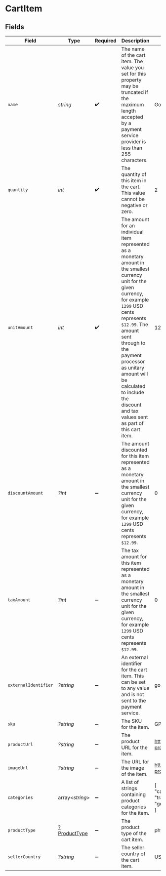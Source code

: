# CartItem


## Fields

| Field                                                                                                                                                                                                                                                                                                                                   | Type                                                                                                                                                                                                                                                                                                                                    | Required                                                                                                                                                                                                                                                                                                                                | Description                                                                                                                                                                                                                                                                                                                             | Example                                                                                                                                                                                                                                                                                                                                 |
| --------------------------------------------------------------------------------------------------------------------------------------------------------------------------------------------------------------------------------------------------------------------------------------------------------------------------------------- | --------------------------------------------------------------------------------------------------------------------------------------------------------------------------------------------------------------------------------------------------------------------------------------------------------------------------------------- | --------------------------------------------------------------------------------------------------------------------------------------------------------------------------------------------------------------------------------------------------------------------------------------------------------------------------------------- | --------------------------------------------------------------------------------------------------------------------------------------------------------------------------------------------------------------------------------------------------------------------------------------------------------------------------------------- | --------------------------------------------------------------------------------------------------------------------------------------------------------------------------------------------------------------------------------------------------------------------------------------------------------------------------------------- |
| `name`                                                                                                                                                                                                                                                                                                                                  | *string*                                                                                                                                                                                                                                                                                                                                | :heavy_check_mark:                                                                                                                                                                                                                                                                                                                      | The name of the cart item. The value you set for this property may be truncated if the maximum length accepted by a payment service provider is less than 255 characters.                                                                                                                                                               | GoPro HD                                                                                                                                                                                                                                                                                                                                |
| `quantity`                                                                                                                                                                                                                                                                                                                              | *int*                                                                                                                                                                                                                                                                                                                                   | :heavy_check_mark:                                                                                                                                                                                                                                                                                                                      | The quantity of this item in the cart. This value cannot be negative or zero.                                                                                                                                                                                                                                                           | 2                                                                                                                                                                                                                                                                                                                                       |
| `unitAmount`                                                                                                                                                                                                                                                                                                                            | *int*                                                                                                                                                                                                                                                                                                                                   | :heavy_check_mark:                                                                                                                                                                                                                                                                                                                      | The amount for an individual item represented as a monetary amount in the smallest currency unit for the given currency, for example `1299` USD cents represents `$12.99`. The amount sent through to the payment processor as unitary amount will be calculated to include the discount and tax values sent as part of this cart item. | 1299                                                                                                                                                                                                                                                                                                                                    |
| `discountAmount`                                                                                                                                                                                                                                                                                                                        | *?int*                                                                                                                                                                                                                                                                                                                                  | :heavy_minus_sign:                                                                                                                                                                                                                                                                                                                      | The amount discounted for this item represented as a monetary amount in the smallest currency unit for the given currency, for example `1299` USD cents represents `$12.99`.                                                                                                                                                            | 0                                                                                                                                                                                                                                                                                                                                       |
| `taxAmount`                                                                                                                                                                                                                                                                                                                             | *?int*                                                                                                                                                                                                                                                                                                                                  | :heavy_minus_sign:                                                                                                                                                                                                                                                                                                                      | The tax amount for this item represented as a monetary amount in the smallest currency unit for the given currency, for example `1299` USD cents represents `$12.99`.                                                                                                                                                                   | 0                                                                                                                                                                                                                                                                                                                                       |
| `externalIdentifier`                                                                                                                                                                                                                                                                                                                    | *?string*                                                                                                                                                                                                                                                                                                                               | :heavy_minus_sign:                                                                                                                                                                                                                                                                                                                      | An external identifier for the cart item. This can be set to any value and is not sent to the payment service.                                                                                                                                                                                                                          | goprohd                                                                                                                                                                                                                                                                                                                                 |
| `sku`                                                                                                                                                                                                                                                                                                                                   | *?string*                                                                                                                                                                                                                                                                                                                               | :heavy_minus_sign:                                                                                                                                                                                                                                                                                                                      | The SKU for the item.                                                                                                                                                                                                                                                                                                                   | GPHD1078                                                                                                                                                                                                                                                                                                                                |
| `productUrl`                                                                                                                                                                                                                                                                                                                            | *?string*                                                                                                                                                                                                                                                                                                                               | :heavy_minus_sign:                                                                                                                                                                                                                                                                                                                      | The product URL for the item.                                                                                                                                                                                                                                                                                                           | https://example.com/catalog/go-pro-hd                                                                                                                                                                                                                                                                                                   |
| `imageUrl`                                                                                                                                                                                                                                                                                                                              | *?string*                                                                                                                                                                                                                                                                                                                               | :heavy_minus_sign:                                                                                                                                                                                                                                                                                                                      | The URL for the image of the item.                                                                                                                                                                                                                                                                                                      | https://example.com/images/go-pro-hd.jpg                                                                                                                                                                                                                                                                                                |
| `categories`                                                                                                                                                                                                                                                                                                                            | array<*string*>                                                                                                                                                                                                                                                                                                                         | :heavy_minus_sign:                                                                                                                                                                                                                                                                                                                      | A list of strings containing product categories for the item.                                                                                                                                                                                                                                                                           | [<br/>"camera",<br/>"travel",<br/>"gear"<br/>]                                                                                                                                                                                                                                                                                          |
| `productType`                                                                                                                                                                                                                                                                                                                           | [?ProductType](./ProductType.md)                                                                                                                                                                                                                                                                                                        | :heavy_minus_sign:                                                                                                                                                                                                                                                                                                                      | The product type of the cart item.                                                                                                                                                                                                                                                                                                      | physical                                                                                                                                                                                                                                                                                                                                |
| `sellerCountry`                                                                                                                                                                                                                                                                                                                         | *?string*                                                                                                                                                                                                                                                                                                                               | :heavy_minus_sign:                                                                                                                                                                                                                                                                                                                      | The seller country of the cart item.                                                                                                                                                                                                                                                                                                    | US                                                                                                                                                                                                                                                                                                                                      |